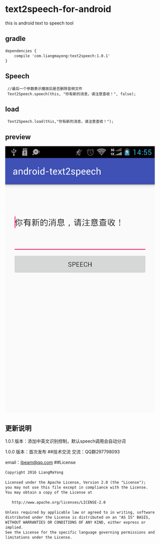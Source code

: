# text2speech-for-android
this is android text to speech tool

## gradle
```
dependencies {
    compile 'com.liangmayong:text2speech:1.0.1'
}
```
## Speech
```
 //最后一个参数表示播放后是否删除音频文件
 Text2Speech.speech(this, "你有新的消息，请注意查收！", false);
```
## load
```
 Text2Speech.load(this,"你有新的消息，请注意查收！");
```
## preview
![image](https://raw.githubusercontent.com/LiangMaYong/text2speech-for-android/master/preview/preview.png)
## 更新说明
1.0.1 版本：添加中英文识别控制，默认speech调用会自动分词

1.0.0 版本：首次发布
##技术交流
交流：QQ群297798093

email：ibeam@qq.com
##License
```
Copyright 2016 LiangMaYong

Licensed under the Apache License, Version 2.0 (the "License");
you may not use this file except in compliance with the License.
You may obtain a copy of the License at

   http://www.apache.org/licenses/LICENSE-2.0

Unless required by applicable law or agreed to in writing, software
distributed under the License is distributed on an "AS IS" BASIS,
WITHOUT WARRANTIES OR CONDITIONS OF ANY KIND, either express or implied.
See the License for the specific language governing permissions and
limitations under the License.
```
